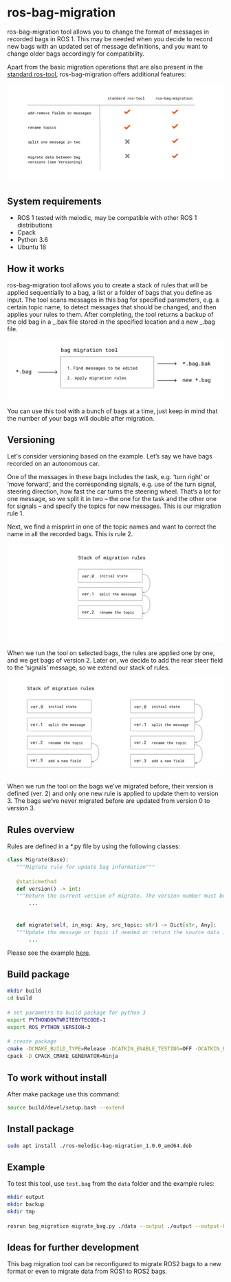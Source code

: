# ros-bag-migration

ros-bag-migration tool allows you to change the format of messages in recorded bags in
ROS 1. This may be needed when you decide to record new bags with an updated set of
message definitions, and you want to change older bags accordingly for compatibility.

Apart from the basic migration operations that are also present in the
[standard ros-tool](http://wiki.ros.org/rosbag/migration), ros-bag-migration offers
additional features:

<img src="./images/Frame 4.png"/>

## System requirements

- ROS 1 tested with melodic, may be compatible with other ROS 1 distributions
- Cpack
- Python 3.6
- Ubuntu 18

## How it works

ros-bag-migration tool allows you to create a stack of rules that will be applied
sequentially to a bag, a list or a folder of bags that you define as input. The tool scans
messages in this bag for specified parameters, e.g. a certain topic name, to detect
messages that should be changed, and then applies your rules to them. After completing,
the tool returns a backup of the old bag in a _.bak file stored in the specified location
and a new _.bag file.

<img src="./images/Frame 1.png"/>

You can use this tool with a bunch of bags at a time, just keep in mind that the number of
your bags will double after migration.

## Versioning

Let's consider versioning based on the example. Let’s say we have bags recorded on an
autonomous car.

One of the messages in these bags includes the task, e.g. ‘turn right’ or ‘move forward’,
and the corresponding signals, e.g. use of the turn signal, steering direction, how fast
the car turns the steering wheel. That’s a lot for one message, so we split it in two –
the one for the task and the other one for signals – and specify the topics for new
messages. This is our migration rule 1.

Next, we find a misprint in one of the topic names and want to correct the name in all the
recorded bags. This is rule 2.

<img src="./images/Frame 2.png"/>

When we run the tool on selected bags, the rules are applied one by one, and we get bags
of version 2. Later on, we decide to add the rear steer field to the ‘signals’ message, so
we extend our stack of rules.

<img src="./images/Frame 3.png"/>

When we run the tool on the bags we’ve migrated before, their version is defined (ver. 2)
and only one new rule is applied to update them to version 3. The bags we’ve never
migrated before are updated from version 0 to version 3.

## Rules overview

Rules are defined in a \*.py file by using the following classes:

```python
class Migrate(Base):
   """Migrate rule for update bag information"""

   @staticmethod
   def version() -> int:
   """Return the current version of migrate. The version number must be unique"""
       ...


   def migrate(self, in_msg: Any, src_topic: str) -> Dict[str, Any]:
   """Update the message or topic if needed or return the source data in dict : {src_topic: in_msg}"""
       ...
```

Please see the example [here](./src/bag_migration/examples_rule.py). 

## Build package

```bash
mkdir build
cd build

# set parametrs to build package for python 3
export PYTHONDONTWRITEBYTECODE=1
export ROS_PYTHON_VERSION=3

# create package
cmake -DCMAKE_BUILD_TYPE=Release -DCATKIN_ENABLE_TESTING=OFF -DCATKIN_BUILD_BINARY_PACKAGE=ON ..
cpack -D CPACK_CMAKE_GENERATOR=Ninja
```

## To work without install

After make package use this command:

```bash
source build/devel/setup.bash --extend
```

## Install package

```bash
sudo apt install ./ros-melodic-bag-migration_1.0.0_amd64.deb
```

## Example

To test this tool, use `test.bag` from the `data` folder and the example rules:

```bash
mkdir output
mkdir backup
mkdir tmp

rosrun bag_migration migrate_bag.py ./data --output ./output --output-backup ./backup --bag-version 0 --migrate-version 3 --tmp-dir ./tmp
```

## Ideas for further development

This bag migration tool can be reconfigured to migrate ROS2 bags to a new format or even
to migrate data from ROS1 to ROS2 bags.

